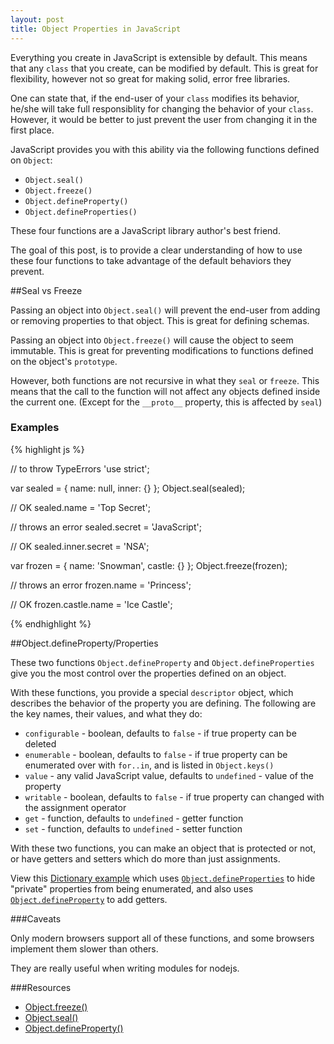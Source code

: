 ```yaml
---
layout: post
title: Object Properties in JavaScript
---
```


Everything you create in JavaScript is extensible by default. 
This means that any `class` that you create, can be modified 
by default. This is great for flexibility, however not so great 
for making solid, error free libraries.

One can state that, if the end-user of your `class` modifies its
behavior, he/she will take full responsiblity for changing the 
behavior of your `class`. However, it would be better to just 
prevent the user from changing it in the first place.

JavaScript provides you with this ability via the following
functions defined on `Object`:

- `Object.seal()`
- `Object.freeze()`
- `Object.defineProperty()`
- `Object.defineProperties()`

These four functions are a JavaScript library author's best
friend. 

The goal of this post, is to provide a clear understanding
of how to use these four functions to take advantage of
the default behaviors they prevent.

##Seal vs Freeze

Passing an object into `Object.seal()` will prevent the 
end-user from adding or removing properties to that object. 
This is great for defining schemas.

Passing an object into `Object.freeze()` will cause the object
to seem immutable. This is great for preventing modifications
to functions defined on the object's `prototype`.

However, both functions are not recursive in what they `seal` or
`freeze`. This means that the call to the function will not affect
any objects defined inside the current one. (Except for the `__proto__`
property, this is affected by `seal`)

### Examples

{% highlight js %}

// to throw TypeErrors
'use strict'; 

var sealed = { 
  name: null,
  inner: {}
};
Object.seal(sealed);

// OK 
sealed.name = 'Top Secret'; 

// throws an error
sealed.secret = 'JavaScript';

// OK
sealed.inner.secret = 'NSA';


var frozen = { 
  name: 'Snowman',
  castle: {}
};
Object.freeze(frozen);

// throws an error
frozen.name = 'Princess'; 

// OK
frozen.castle.name = 'Ice Castle';

{% endhighlight %}


##Object.defineProperty/Properties

These two functions `Object.defineProperty` and `Object.defineProperties`
give you the most control over the properties defined on an object.

With these functions, you provide a special `descriptor` object, which
describes the behavior of the property you are defining. The following 
are the key names, their values, and what they do:

- `configurable` - boolean, defaults to `false` - if true property can be
deleted
- `enumerable` - boolean, defaults to `false` - if true property can be 
enumerated over with `for..in`, and is listed in `Object.keys()`
- `value` - any valid JavaScript value, defaults to `undefined` - value of
the property
- `writable` - boolean, defaults to `false` - if true property can changed
with the assignment operator
- `get` - function, defaults to `undefined` - getter function
- `set` - function, defaults to `undefined` - setter function

With these two functions, you can make an object that is protected
or not, or have getters and setters which do more than just assignments.

View this [Dictionary example](https://github.com/bruslim/bxxcode/blob/master/lib/Dictionary.js)
which uses [`Object.defineProperties`](https://github.com/bruslim/bxxcode/blob/master/lib/Dictionary.js#L24)
to hide "private" properties from being enumerated, and also uses 
[`Object.defineProperty`](https://github.com/bruslim/bxxcode/blob/master/lib/Dictionary.js#L58)
to add getters.

###Caveats

Only modern browsers support all of these functions, and some browsers
implement them slower than others. 

They are really useful when writing modules for nodejs.


###Resources

- [Object.freeze()](https://developer.mozilla.org/en-US/docs/Web/JavaScript/Reference/Global_Objects/Object/freeze)
- [Object.seal()](https://developer.mozilla.org/en-US/docs/Web/JavaScript/Reference/Global_Objects/Object/seal)
- [Object.defineProperty()](https://developer.mozilla.org/en-US/docs/Web/JavaScript/Reference/Global_Objects/Object/defineProperty)